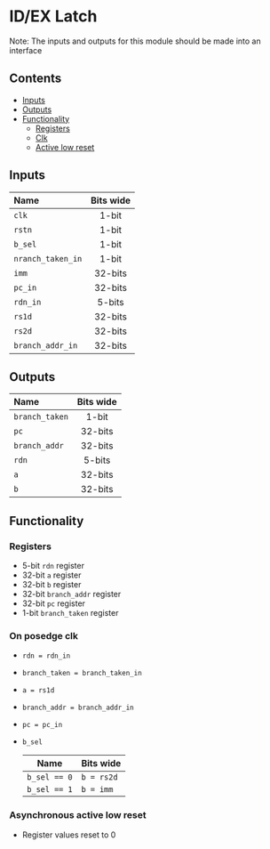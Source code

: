 # ID/EX Latch #
Note: The inputs and outputs for this module should be made into an interface

## Contents
* [Inputs](#inputs)
* [Outputs](#outputs)
* [Functionality](#functionality)
  * [Registers](#registers)
  * [Clk](#on-posedge-clk)
  * [Active low reset](#asynchronous-active-low-reset)

## Inputs
|Name|Bits wide|
|:---|:---:|
|```clk```|1-bit|
|```rstn```|1-bit|
|```b_sel```|1-bit|
|```nranch_taken_in```|1-bit|
|```imm```|32-bits|
|```pc_in```|32-bits|
|```rdn_in```|5-bits|
|```rs1d```|32-bits|
|```rs2d```|32-bits|
|```branch_addr_in```|32-bits|

## Outputs
|Name|Bits wide|
|:---|:---:|
|```branch_taken```|1-bit|
|```pc```|32-bits|
|```branch_addr```|32-bits|
|```rdn```|5-bits|
|```a```|32-bits|
|```b```|32-bits|




## Functionality
### Registers
  - 5-bit ```rdn``` register
  - 32-bit ```a``` register
  - 32-bit ```b``` register
  - 32-bit ```branch_addr``` register
  - 32-bit ```pc``` register
  - 1-bit ```branch_taken``` register
### On posedge clk
  - ```rdn = rdn_in```
  - ```branch_taken = branch_taken_in```
  - ```a = rs1d```
  - ```branch_addr = branch_addr_in```
  - ```pc = pc_in```
  - ```b_sel```

    |Name|Bits wide|
    |---|---|
    |```b_sel == 0```|```b = rs2d```|
    |```b_sel == 1```|```b = imm```|

### Asynchronous active low reset
  - Register values reset to 0
